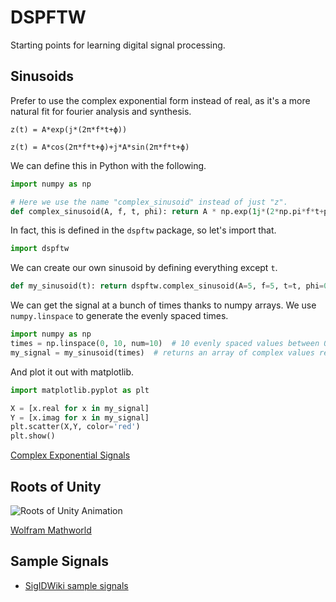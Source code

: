 # DSPFTW

Starting points for learning digital signal processing.

## Sinusoids
Prefer to use the complex exponential form instead of real, as it's a more natural fit for fourier analysis and synthesis.

```
z(t) = A*exp(j*(2π*f*t+ϕ))

z(t) = A*cos(2π*f*t+ϕ)+j*A*sin(2π*f*t+ϕ)
```

We can define this in Python with the following.

```python
import numpy as np

# Here we use the name "complex_sinusoid" instead of just "z".
def complex_sinusoid(A, f, t, phi): return A * np.exp(1j*(2*np.pi*f*t+phi))
```

In fact, this is defined in the `dspftw` package, so let's import that.

```python
import dspftw
```

We can create our own sinusoid by defining everything except `t`.

```python
def my_sinusoid(t): return dspftw.complex_sinusoid(A=5, f=5, t=t, phi=0)
```

We can get the signal at a bunch of times thanks to numpy arrays.  We use `numpy.linspace` to generate the evenly spaced times.

```python
import numpy as np
times = np.linspace(0, 10, num=10)  # 10 evenly spaced values between 0 and 10
my_signal = my_sinusoid(times)  # returns an array of complex values representing the signal
```

And plot it out with matplotlib.

```python
import matplotlib.pyplot as plt

X = [x.real for x in my_signal]
Y = [x.imag for x in my_signal]
plt.scatter(X,Y, color='red')
plt.show()
```

[Complex Exponential Signals](https://www.cs.ccu.edu.tw/~wtchu/courses/2012s_DSP/Lectures/Lecture%203%20Complex%20Exponential%20Signals.pdf)

## Roots of Unity
![Roots of Unity Animation](https://mathworld.wolfram.com/images/gifs/rootsu.gif)

[Wolfram Mathworld](https://mathworld.wolfram.com/RootofUnity.html)

## Sample Signals
* [SigIDWiki sample signals](https://www.sigidwiki.com/)
